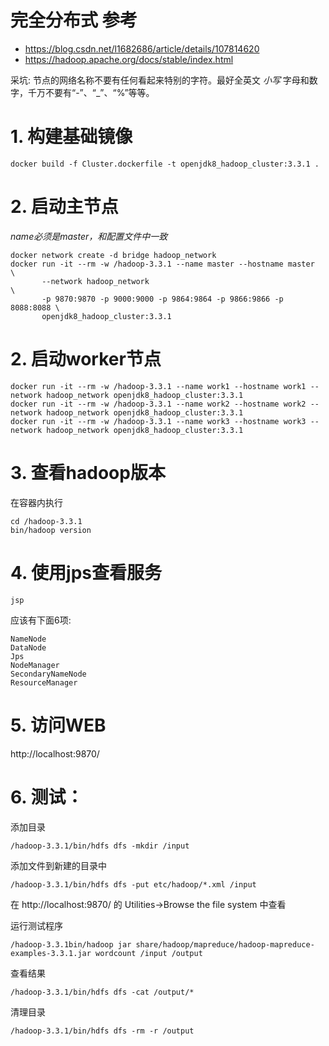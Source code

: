 # 完全分布式 参考
- https://blog.csdn.net/l1682686/article/details/107814620
- https://hadoop.apache.org/docs/stable/index.html

采坑: 节点的网络名称不要有任何看起来特别的字符。最好全英文 *小写* 字母和数字，千万不要有“-”、“_”、“%”等等。


# 1. 构建基础镜像
```
docker build -f Cluster.dockerfile -t openjdk8_hadoop_cluster:3.3.1 .
```

# 2. 启动主节点
*name必须是master，和配置文件中一致*
```
docker network create -d bridge hadoop_network
docker run -it --rm -w /hadoop-3.3.1 --name master --hostname master    \
       --network hadoop_network                                         \
       -p 9870:9870 -p 9000:9000 -p 9864:9864 -p 9866:9866 -p 8088:8088 \
       openjdk8_hadoop_cluster:3.3.1

```


# 2. 启动worker节点
```
docker run -it --rm -w /hadoop-3.3.1 --name work1 --hostname work1 --network hadoop_network openjdk8_hadoop_cluster:3.3.1
docker run -it --rm -w /hadoop-3.3.1 --name work2 --hostname work2 --network hadoop_network openjdk8_hadoop_cluster:3.3.1
docker run -it --rm -w /hadoop-3.3.1 --name work3 --hostname work3 --network hadoop_network openjdk8_hadoop_cluster:3.3.1
```


# 3. 查看hadoop版本
在容器内执行
```
cd /hadoop-3.3.1
bin/hadoop version
```


# 4. 使用jps查看服务
```
jsp
```

应该有下面6项:
```
NameNode
DataNode
Jps
NodeManager
SecondaryNameNode
ResourceManager
```


# 5. 访问WEB
http://localhost:9870/


# 6. 测试：
添加目录
```
/hadoop-3.3.1/bin/hdfs dfs -mkdir /input
```

添加文件到新建的目录中
```
/hadoop-3.3.1/bin/hdfs dfs -put etc/hadoop/*.xml /input
```

在 http://localhost:9870/ 的 Utilities->Browse the file system 中查看


运行测试程序
```
/hadoop-3.3.1bin/hadoop jar share/hadoop/mapreduce/hadoop-mapreduce-examples-3.3.1.jar wordcount /input /output
```

查看结果
```
/hadoop-3.3.1/bin/hdfs dfs -cat /output/*
```

清理目录
```
/hadoop-3.3.1/bin/hdfs dfs -rm -r /output
```
